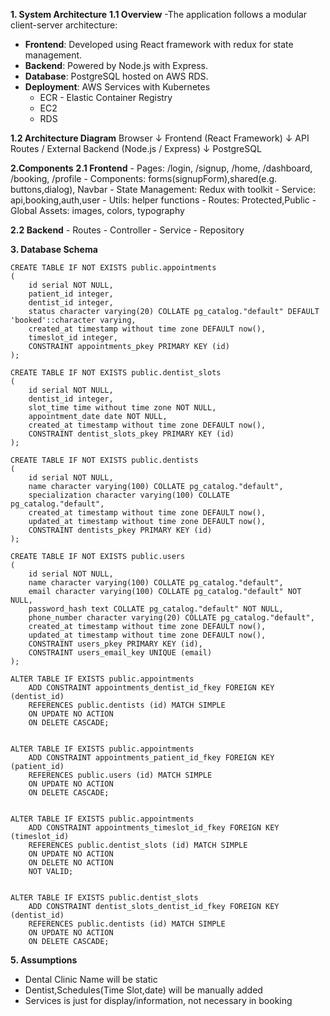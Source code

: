 **1. System Architecture**
  **1.1 Overview**
  -The application follows a modular client-server architecture:
  - **Frontend**: Developed using React framework with redux for state management.
  - **Backend**: Powered by Node.js with Express.
  - **Database**: PostgreSQL hosted on AWS RDS.
  - **Deployment**: AWS Services with Kubernetes
    - ECR - Elastic Container Registry
    - EC2
    - RDS
  
**1.2 Architecture Diagram**
    Browser
      ↓
   Frontend (React Framework)
      ↓
   API Routes / External Backend (Node.js / Express)
      ↓
   PostgreSQL

**2.Components**
  **2.1 Frontend**
    - Pages: /login, /signup, /home, /dashboard, /booking, /profile
    - Components: forms(signupForm),shared(e.g. buttons,dialog), Navbar
    - State Management: Redux with toolkit
    - Service: api,booking,auth,user
    - Utils: helper functions
    - Routes: Protected,Public
    - Global Assets: images, colors, typography 

  **2.2 Backend**
      - Routes
      - Controller
      - Service
      - Repository

**3. Database Schema**

    CREATE TABLE IF NOT EXISTS public.appointments
    (
        id serial NOT NULL,
        patient_id integer,
        dentist_id integer,
        status character varying(20) COLLATE pg_catalog."default" DEFAULT 'booked'::character varying,
        created_at timestamp without time zone DEFAULT now(),
        timeslot_id integer,
        CONSTRAINT appointments_pkey PRIMARY KEY (id)
    );

    CREATE TABLE IF NOT EXISTS public.dentist_slots
    (
        id serial NOT NULL,
        dentist_id integer,
        slot_time time without time zone NOT NULL,
        appointment_date date NOT NULL,
        created_at timestamp without time zone DEFAULT now(),
        CONSTRAINT dentist_slots_pkey PRIMARY KEY (id)
    );
    
    CREATE TABLE IF NOT EXISTS public.dentists
    (
        id serial NOT NULL,
        name character varying(100) COLLATE pg_catalog."default",
        specialization character varying(100) COLLATE pg_catalog."default",
        created_at timestamp without time zone DEFAULT now(),
        updated_at timestamp without time zone DEFAULT now(),
        CONSTRAINT dentists_pkey PRIMARY KEY (id)
    );
    
    CREATE TABLE IF NOT EXISTS public.users
    (
        id serial NOT NULL,
        name character varying(100) COLLATE pg_catalog."default",
        email character varying(100) COLLATE pg_catalog."default" NOT NULL,
        password_hash text COLLATE pg_catalog."default" NOT NULL,
        phone_number character varying(20) COLLATE pg_catalog."default",
        created_at timestamp without time zone DEFAULT now(),
        updated_at timestamp without time zone DEFAULT now(),
        CONSTRAINT users_pkey PRIMARY KEY (id),
        CONSTRAINT users_email_key UNIQUE (email)
    );
    
    ALTER TABLE IF EXISTS public.appointments
        ADD CONSTRAINT appointments_dentist_id_fkey FOREIGN KEY (dentist_id)
        REFERENCES public.dentists (id) MATCH SIMPLE
        ON UPDATE NO ACTION
        ON DELETE CASCADE;
    
    
    ALTER TABLE IF EXISTS public.appointments
        ADD CONSTRAINT appointments_patient_id_fkey FOREIGN KEY (patient_id)
        REFERENCES public.users (id) MATCH SIMPLE
        ON UPDATE NO ACTION
        ON DELETE CASCADE;
    
    
    ALTER TABLE IF EXISTS public.appointments
        ADD CONSTRAINT appointments_timeslot_id_fkey FOREIGN KEY (timeslot_id)
        REFERENCES public.dentist_slots (id) MATCH SIMPLE
        ON UPDATE NO ACTION
        ON DELETE NO ACTION
        NOT VALID;
    
    
    ALTER TABLE IF EXISTS public.dentist_slots
        ADD CONSTRAINT dentist_slots_dentist_id_fkey FOREIGN KEY (dentist_id)
        REFERENCES public.dentists (id) MATCH SIMPLE
        ON UPDATE NO ACTION
        ON DELETE CASCADE;


**5. Assumptions**
 - Dental Clinic Name will be static
 - Dentist,Schedules(Time Slot,date) will be manually added
 - Services is just for display/information, not necessary in booking
